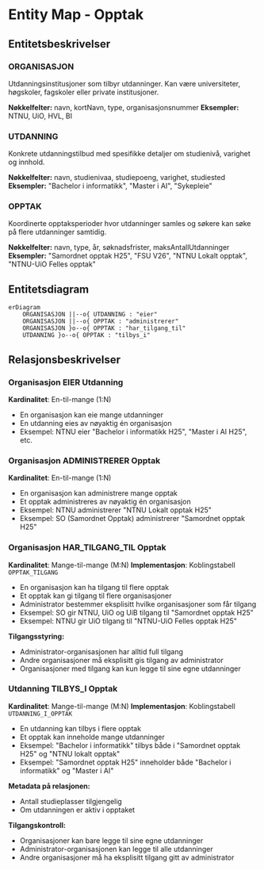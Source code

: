 # Entity Map - Opptak

## Entitetsbeskrivelser

### ORGANISASJON
Utdanningsinstitusjoner som tilbyr utdanninger. Kan være universiteter, høgskoler, fagskoler eller private institusjoner.

**Nøkkelfelter:** navn, kortNavn, type, organisasjonsnummer
**Eksempler:** NTNU, UiO, HVL, BI

### UTDANNING  
Konkrete utdanningstilbud med spesifikke detaljer om studienivå, varighet og innhold.

**Nøkkelfelter:** navn, studienivaa, studiepoeng, varighet, studiested
**Eksempler:** "Bachelor i informatikk", "Master i AI", "Sykepleie"

### OPPTAK
Koordinerte opptaksperioder hvor utdanninger samles og søkere kan søke på flere utdanninger samtidig.

**Nøkkelfelter:** navn, type, år, søknadsfrister, maksAntallUtdanninger
**Eksempler:** "Samordnet opptak H25", "FSU V26", "NTNU Lokalt opptak", "NTNU-UiO Felles opptak"

## Entitetsdiagram

```mermaid
erDiagram
    ORGANISASJON ||--o{ UTDANNING : "eier"
    ORGANISASJON ||--o{ OPPTAK : "administrerer"
    ORGANISASJON }o--o{ OPPTAK : "har_tilgang_til"
    UTDANNING }o--o{ OPPTAK : "tilbys_i"
```

## Relasjonsbeskrivelser

### Organisasjon EIER Utdanning
**Kardinalitet**: En-til-mange (1:N)
- En organisasjon kan eie mange utdanninger
- En utdanning eies av nøyaktig én organisasjon
- Eksempel: NTNU eier "Bachelor i informatikk H25", "Master i AI H25", etc.

### Organisasjon ADMINISTRERER Opptak
**Kardinalitet**: En-til-mange (1:N)
- En organisasjon kan administrere mange opptak
- Et opptak administreres av nøyaktig én organisasjon
- Eksempel: NTNU administrerer "NTNU Lokalt opptak H25"
- Eksempel: SO (Samordnet Opptak) administrerer "Samordnet opptak H25"

### Organisasjon HAR_TILGANG_TIL Opptak
**Kardinalitet**: Mange-til-mange (M:N)
**Implementasjon**: Koblingstabell `OPPTAK_TILGANG`
- En organisasjon kan ha tilgang til flere opptak
- Et opptak kan gi tilgang til flere organisasjoner
- Administrator bestemmer eksplisitt hvilke organisasjoner som får tilgang
- Eksempel: SO gir NTNU, UiO og UiB tilgang til "Samordnet opptak H25"
- Eksempel: NTNU gir UiO tilgang til "NTNU-UiO Felles opptak H25"

**Tilgangsstyring:**
- Administrator-organisasjonen har alltid full tilgang
- Andre organisasjoner må eksplisitt gis tilgang av administrator
- Organisasjoner med tilgang kan kun legge til sine egne utdanninger

### Utdanning TILBYS_I Opptak  
**Kardinalitet**: Mange-til-mange (M:N)
**Implementasjon**: Koblingstabell `UTDANNING_I_OPPTAK`
- En utdanning kan tilbys i flere opptak
- Et opptak kan inneholde mange utdanninger
- Eksempel: "Bachelor i informatikk" tilbys både i "Samordnet opptak H25" og "NTNU lokalt opptak"
- Eksempel: "Samordnet opptak H25" inneholder både "Bachelor i informatikk" og "Master i AI"

**Metadata på relasjonen:**
- Antall studieplasser tilgjengelig
- Om utdanningen er aktiv i opptaket

**Tilgangskontroll:**
- Organisasjoner kan bare legge til sine egne utdanninger
- Administrator-organisasjonen kan legge til alle utdanninger
- Andre organisasjoner må ha eksplisitt tilgang gitt av administrator


